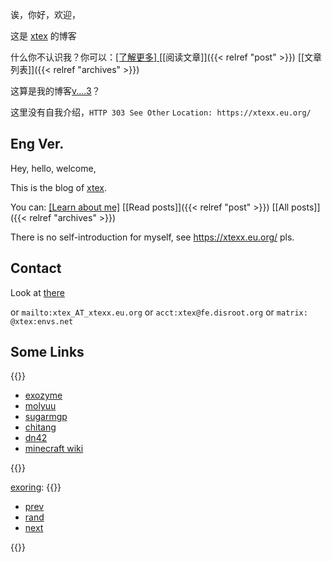 ---
---

诶，你好，欢迎，

这是 [xtex](https://xtexx.eu.org) 的博客

什么你不认识我？你可以：[[了解更多] ](https://xtexx.eu.org) [[阅读文章]]({{< relref "post" >}}) [[文章列表]]({{< relref "archives" >}})

这算是我的博客[v....3](/2023/06/11-new-blog)？

这里没有自我介绍，`HTTP 303 See Other` `Location: https://xtexx.eu.org/`

## Eng Ver.

Hey, hello, welcome,

This is the blog of [xtex](https://xtexx.eu.org).

You can: [[Learn about me]](https://xtexx.eu.org) [[Read posts]]({{< relref "post" >}}) [[All posts]]({{< relref "archives" >}})

There is no self-introduction for myself, see https://xtexx.eu.org/ pls.

## Contact

Look at [there](https://xtexx.eu.org/about#contact)

or `mailto:xtex_AT_xtexx.eu.org` or `acct:xtex@fe.disroot.org` or `matrix: @xtex:envs.net`

## Some Links

{{<hlist>}}

- [exozyme](https://exozy.me/)
- [molyuu](https://molyuu.cyou/)
- [sugarmgp](https://blog.sugarmgp.icu/)
- [chitang](https://chitang.dev/)
- [dn42](https://dn42.dev/)
- [minecraft wiki](https://zh.minecraft.wiki/)

{{</hlist>}}

[exoring](https://ring.exozy.me/):
{{<hlist>}}

- [prev](https://ring.exozy.me/previous?id=xtex)
- [rand](https://ring.exozy.me/random)
- [next](https://ring.exozy.me/next?id=xtex)

{{</hlist>}}
